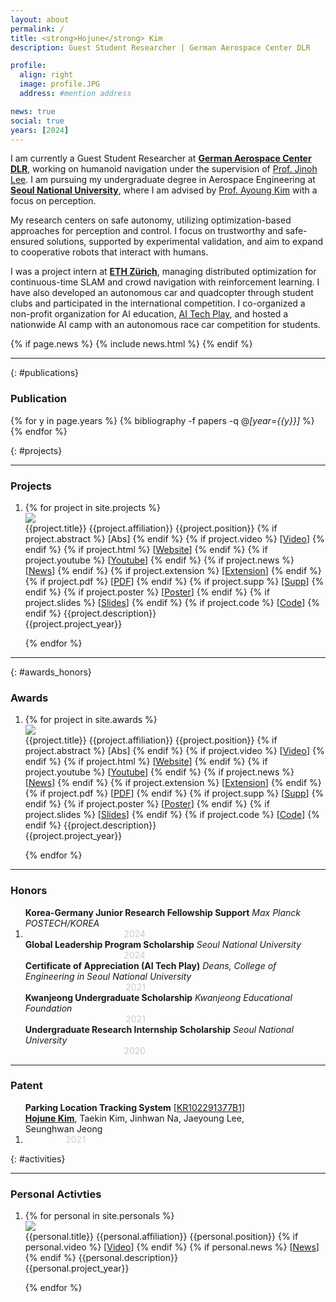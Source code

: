 ```yaml
---
layout: about
permalink: /
title: <strong>Hojune</strong> Kim
description: Guest Student Researcher | German Aerospace Center DLR

profile:
  align: right
  image: profile.JPG
  address: #mention address

news: true
social: true
years: [2024]
---
```


<!-- _How can a robot effectively optimize the multi sensor data to precisely recognize the environment?_  
_How can we develop safe autonomy from perception to navigation, and control in a multi-robot system?_  

To explore these challenging questions, -->
I am currently a Guest Student Researcher at <a href="https://www.dlr.de/en/rm" target="_blank"><b>German Aerospace Center DLR</b></a>, working on humanoid navigation under the supervision of <a href="https://rmc.dlr.de/rm/de/staff/jinoh.lee/" target="_blank">Prof. Jinoh Lee</a>. I am pursuing my undergraduate degree in Aerospace Engineering at <a href="https://www.snu.ac.kr" target="_blank"><b>Seoul National University</b></a>, where I am advised by <a href="https://rpm.snu.ac.kr" target="_blank">Prof. Ayoung Kim</a> with a focus on perception.

My research centers on safe autonomy, utilizing optimization-based approaches for perception and control. I focus on trustworthy and safe-ensured solutions, supported by experimental validation, and aim to expand to cooperative robots that interact with humans.

I was a project intern at <a href="https://ethz.ch/en.html" target="_blank"><b>ETH Zürich</b></a>, managing distributed optimization for continuous-time SLAM and crowd navigation with reinforcement learning. I have also developed an autonomous car and quadcopter through student clubs and participated in the international competition. I co-organized a non-profit organization for AI education, <a href="https://www.youtube.com/channel/UCfmSTxHQ6Y43XtHsQ7l_H3Q" target="_blank">AI Tech Play</a>, and hosted a nationwide AI camp with an autonomous race car competition for students.

<div class="post">

  {% if page.news %}
    {% include news.html %}
  {% endif %}

</div>

---
{: #publications}

### __Publication__

<!-- #### __International Conference__ -->
{% for y in page.years %}
  {% bibliography -f papers -q @*[year={{y}}]* %}
{% endfor %}
<div style="clear: both;"></div>
{: #projects}

---

### __Projects__


<ol class="project_list">
<li>
{% for project in site.projects %} 
<div id="{{project.key}}"  class="col three {% if project.selected %}yellow-box{% endif %}">
  <div style="clear: both;">
    <div style="">
        <img class="col bibone first"  src="{{ project.img | prepend: site.baseurl | prepend: site.url }}">
    </div>
  </div>
  <div class="col bibtwo last">
      <span class="title">{{project.title}}</span>
      <span class="affiliation">{{project.affiliation}}</span>
      <span class="position">{{project.position}}</span>
      <span class="links">
      {% if project.abstract %}
        [<a class="abstract">Abs</a>]
      {% endif %}
      {% if project.video %}
        [<a href="{{ project.video }}" target="_blank">Video</a>]
      {% endif %}
      {% if project.html %}
        [<a href="{{ project.html }}" target="_blank">Website</a>]
      {% endif %}
      {% if project.youtube %}
        [<a href="{{ project.youtube }}" target="_blank">Youtube</a>]
      {% endif %}
      {% if project.news %}
        [<a href="{{ project.news }}" target="_blank">News</a>]
      {% endif %}
      {% if project.extension %}
        [<a href="{{ project.extension }}" target="_blank">Extension</a>]
      {% endif %}
      {% if project.pdf %}
        [<a href="{{ project.pdf | prepend: '/assets/' | prepend: site.baseurl | prepend: site.url }}" target="_blank">PDF</a>]
      {% endif %}
      {% if project.supp %}
        [<a href="{{ project.supp | prepend: '/assets/documents/' | prepend: site.baseurl | prepend: site.url }}" target="_blank">Supp</a>]
      {% endif %}
      {% if project.poster %}
        [<a href="{{ project.poster | prepend: '/assets/documents/' | prepend: site.baseurl | prepend: site.url }}" target="_blank">Poster</a>]
      {% endif %}
      {% if project.slides %}
        [<a href="{{ project.slides | prepend: site.baseurl | prepend: site.url }}" target="_blank">Slides</a>]
      {% endif %}
      {% if project.code %}
        [<a href="{{ project.code }}" target="_blank">Code</a>]
      {% endif %}
      </span>
      <span class="description">{{project.description}}</span>
  </div>
  <div class="col proj_year">{{project.project_year}}</div>
</div>

{% endfor %}
</li>
</ol>

---
{: #awards_honors}

### __Awards__

<ol class="project_list">
<li>
{% for project in site.awards %} 
<div id="{{project.key}}"  class="col three {% if project.selected %}yellow-box{% endif %}">
  <div style="clear: both;">
    <div style="">
        <img class="col bibone first"  src="{{ project.img | prepend: site.baseurl | prepend: site.url }}">
    </div>
  </div>
  <div class="col bibtwo last">
      <span class="title">{{project.title}}</span>
      <span class="affiliation">{{project.affiliation}}</span>
      <span class="position">{{project.position}}</span>
      <span class="links">
      {% if project.abstract %}
        [<a class="abstract">Abs</a>]
      {% endif %}
      {% if project.video %}
        [<a href="{{ project.video }}" target="_blank">Video</a>]
      {% endif %}
      {% if project.html %}
        [<a href="{{ project.html }}" target="_blank">Website</a>]
      {% endif %}
      {% if project.youtube %}
        [<a href="{{ project.youtube }}" target="_blank">Youtube</a>]
      {% endif %}
      {% if project.news %}
        [<a href="{{ project.news }}" target="_blank">News</a>]
      {% endif %}
      {% if project.extension %}
        [<a href="{{ project.extension }}" target="_blank">Extension</a>]
      {% endif %}
      {% if project.pdf %}
        [<a href="{{ project.pdf | prepend: '/assets/' | prepend: site.baseurl | prepend: site.url }}" target="_blank">PDF</a>]
      {% endif %}
      {% if project.supp %}
        [<a href="{{ project.supp | prepend: '/assets/documents/' | prepend: site.baseurl | prepend: site.url }}" target="_blank">Supp</a>]
      {% endif %}
      {% if project.poster %}
        [<a href="{{ project.poster | prepend: '/assets/documents/' | prepend: site.baseurl | prepend: site.url }}" target="_blank">Poster</a>]
      {% endif %}
      {% if project.slides %}
        [<a href="{{ project.slides | prepend: site.baseurl | prepend: site.url }}" target="_blank">Slides</a>]
      {% endif %}
      {% if project.code %}
        [<a href="{{ project.code }}" target="_blank">Code</a>]
      {% endif %}
      </span>
      <span class="description">{{project.description}}</span>
  </div>
  <div class="col proj_year">{{project.project_year}}</div>
</div>

{% endfor %}
</li>
</ol>

---

### __Honors__

<ol class="project_list">
<li style="width: 100%">
  <div class="three {% if personal.selected %}yellow-box{% endif %}">
    <div class="bibtwo" style="float: left; box-sizing: border-box;">
      <strong>Korea-Germany Junior Research Fellowship Support</strong>
      <span style="padding-bottom: 3px;"><i>Max Planck POSTECH/KOREA</i></span>
    </div>
    <div class="col" style="width: 40%; color: #ccc; text-align: right;">2024</div>
  </div>
  <div class="three {% if personal.selected %}yellow-box{% endif %}">
    <div class="bibtwo" style="float: left; box-sizing: border-box;">
      <strong>Global Leadership Program Scholarship</strong>
      <span style="padding-bottom: 3px;"><i>Seoul National University</i></span>
    </div>
    <div class="col" style="width: 40%; color: #ccc; text-align: right;">2024</div>
  </div>
  <div class="three {% if personal.selected %}yellow-box{% endif %}">
    <div class="bibtwo" style="float: left; box-sizing: border-box;">
      <strong>Certificate of Appreciation (AI Tech Play)</strong>
      <span style="padding-bottom: 3px;"><i>Deans, College of Engineering in Seoul National University</i></span>
    </div>
    <div class="col" style="width: 40%; color: #ccc; text-align: right;">2021</div>
  </div>
  <div class="three {% if personal.selected %}yellow-box{% endif %}">
    <div class="bibtwo" style="float: left; box-sizing: border-box;">
      <strong>Kwanjeong Undergraduate Scholarship</strong>
      <span style="padding-bottom: 3px;"><i>Kwanjeong Educational Foundation</i></span>
    </div>
    <div class="col" style="width: 40%; color: #ccc; text-align: right;">2021</div>
  </div>
  <div class="three {% if personal.selected %}yellow-box{% endif %}">
    <div class="bibtwo" style="float: left; box-sizing: border-box;">
      <strong>Undergraduate Research Internship Scholarship</strong>
      <span style="padding-bottom: 3px;"><i>Seoul National University</i></span>
    </div>
    <div class="col" style="width: 40%; color: #ccc; text-align: right;">2020</div>
  </div>
</li>
</ol>


---

### __Patent__
<ol class="project_list">
<li style="width: 100%">
  <div class="three {% if personal.selected %}yellow-box{% endif %}">
    <div class="bibtwo" style="width: 80%; float: left; box-sizing: border-box;">
      <strong>Parking Location Tracking System</strong>
      [<a href="https://patents.google.com/patent/KR102291377B1/en" target="_blank">KR102291377B1</a>]
      <span><b><u>Hojune Kim</u></b>, Taekin Kim, Jinhwan Na, Jaeyoung Lee, Seunghwan Jeong</span>
    </div>
    <div class="col" style="width: 20%; color: #ccc; text-align: right;">2021</div>
  </div>
</li>
</ol>
{: #activities}

---

### __Personal Activties__


<ol class="project_list">
<li>
{% for personal in site.personals %}
<div id="{{personal.key}}"  class="col three {% if personal.selected %}yellow-box{% endif %}">
  <div style="clear: both;">
    <div style="">
        <img class="col bibone first"  src="{{ personal.img | prepend: site.baseurl | prepend: site.url }}">
    </div>
  </div>
  <div class="col bibtwo last">
      <span class="title">{{personal.title}}</span>
      <span class="affiliation">{{personal.affiliation}}</span>
      <span class="position">{{personal.position}}</span>
      <span class="links">
      {% if personal.video %}
        [<a href="{{ personal.video }}" target="_blank">Video</a>]
      {% endif %}
      {% if personal.news %}
        [<a href="{{ personal.news }}" target="_blank">News</a>]
      {% endif %}
      </span>
      <span class="description">{{personal.description}}</span>
  </div>
  <div class="col proj_year">{{personal.project_year}}</div>
</div>

{% endfor %}
</li>
</ol>
